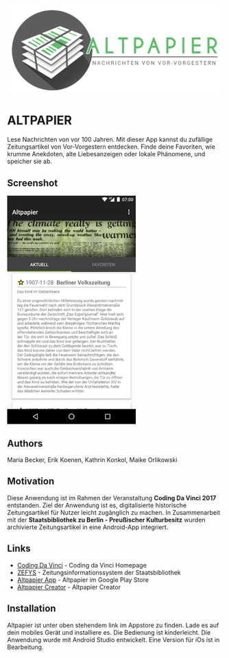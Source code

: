 ![Altpapier](Zeichenflaeche.png?raw=true "Header")

# ALTPAPIER
Lese Nachrichten von vor 100 Jahren. Mit dieser App kannst du zufällige Zeitungsartikel von Vor-Vorgestern entdecken.
Finde deine Favoriten, wie krumme Anekdoten, alte Liebesanzeigen oder lokale Phänomene, und speicher sie ab.

## Screenshot
<img src="screenshot.png" width="300px" />

## Authors
Maria Becker, Erik Koenen, Kathrin Konkol, Maike Orlikowski

## Motivation
Diese Anwendung ist im Rahmen der Veranstaltung **Coding Da Vinci 2017** entstanden. Ziel der Anwendung ist es, digitalisierte historische Zeitungsartikel für Nutzer leicht zugänglich zu machen. In Zusammenarbeit mit der **Staatsbibliothek zu Berlin - Preußischer Kulturbesitz** wurden archivierte Zeitungsartikel in eine Android-App integriert.

## Links
* [Coding Da Vinci](https://codingdavinci.de/) - Coding da Vinci Homepage
* [ZEFYS](http://zefys.staatsbibliothek-berlin.de/) - Zeitungsinformationssystem der Staatsbibliothek
* [Altpapier App](https://play.google.com/store/apps/details?id=oldnews.de.oldnews) - Altpapier im Google Play Store
* [Altpapier Creator](http://altpapier-app.de/creator) - Altpapier Creator

## Installation
Altpapier ist unter oben stehendem link im Appstore zu finden. Lade es auf dein mobiles Gerät und installiere es. Die Bedienung ist kinderleicht.
Die Anwendung wurde mit Android Studio entwickelt. Eine Version für iOs ist in Bearbeitung.

